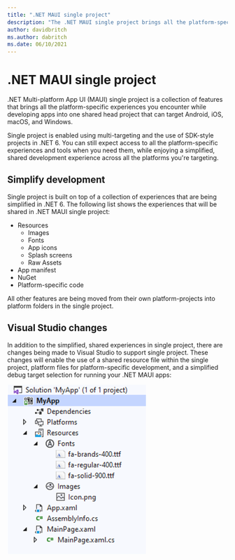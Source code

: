 ```yaml
---
title: ".NET MAUI single project"
description: "The .NET MAUI single project brings all the platform-specific experiences across Android, iOS, macOS, and Windows, into one shared head project."
author: davidbritch
ms.author: dabritch
ms.date: 06/10/2021
---
```


# .NET MAUI single project

.NET Multi-platform App UI (MAUI) single project is a collection of features that brings all the platform-specific experiences you encounter while developing apps into one shared head project that can target Android, iOS, macOS, and Windows.

Single project is enabled using multi-targeting and the use of SDK-style projects in .NET 6. You can still expect access to all the platform-specific experiences and tools when you need them, while enjoying a simplified, shared development experience across all the platforms you're targeting.

## Simplify development

Single project is built on top of a collection of experiences that are being simplified in .NET 6. The following list shows the experiences that will be shared in .NET MAUI single project:

- Resources
  - Images
  - Fonts
  - App icons
  - Splash screens
  - Raw Assets
- App manifest
- NuGet
- Platform-specific code

All other features are being moved from their own platform-projects into platform folders in the single project.

## Visual Studio changes

In addition to the simplified, shared experiences in single project, there are changes being made to Visual Studio to support single project. These changes will enable the use of a shared resource file within the single project, platform files for platform-specific development, and a simplified debug target selection for running your .NET MAUI apps:

![Single project screenshot](single-project-images/example.png)
